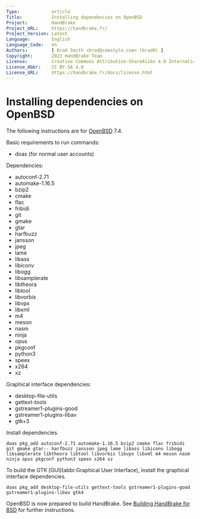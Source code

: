 ```yaml
---
Type:            article
Title:           Installing dependencies on OpenBSD
Project:         HandBrake
Project_URL:     https://handbrake.fr/
Project_Version: Latest
Language:        English
Language_Code:   en
Authors:         [ Brad Smith <brad@comstyle.com> (brad0) ]
Copyright:       2023 HandBrake Team
License:         Creative Commons Attribution-ShareAlike 4.0 International
License_Abbr:    CC BY-SA 4.0
License_URL:     https://handbrake.fr/docs/license.html
---
```


Installing dependencies on OpenBSD
==================================

The following instructions are for [OpenBSD](https://www.openbsd.org/) 7.4.

Basic requirements to run commands:

- doas (for normal user accounts)

Dependencies:

- autoconf-2.71
- automake-1.16.5
- bzip2
- cmake
- flac
- fribidi
- git
- gmake
- gtar
- harfbuzz
- jansson
- jpeg
- lame
- libass
- libiconv
- libogg
- libsamplerate
- libtheora
- libtool
- libvorbis
- libvpx
- libxml
- m4
- meson
- nasm
- ninja
- opus
- pkgconf
- python3
- speex
- x264
- xz

Graphical interface dependencies:

- desktop-file-utils
- gettext-tools
- gstreamer1-plugins-good
- gstreamer1-plugins-libav
- gtk+3

Install dependencies.

    doas pkg_add autoconf-2.71 automake-1.16.5 bzip2 cmake flac fribidi git gmake gtar-- harfbuzz jansson jpeg lame libass libiconv libogg libsamplerate libtheora libtool libvorbis libvpx libxml m4 meson nasm ninja opus pkgconf python3 speex x264 xz

To build the GTK [GUI](abbr:Graphical User Interface), install the graphical interface dependencies.

    doas pkg_add desktop-file-utils gettext-tools gstreamer1-plugins-good gstreamer1-plugins-libav gtk4

OpenBSD is now prepared to build HandBrake. See [Building HandBrake for BSD](build-bsd.html) for further instructions.
